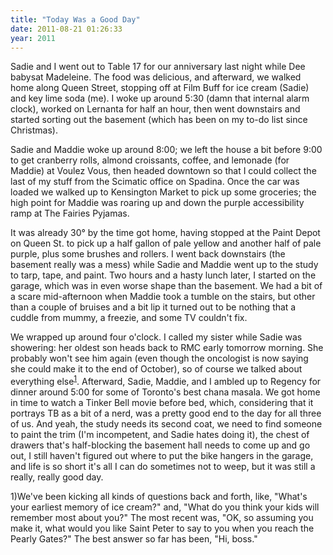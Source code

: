 ```yaml
---
title: "Today Was a Good Day"
date: 2011-08-21 01:26:33
year: 2011
---
```

<p>Sadie and I went out to Table 17 for our anniversary last night while Dee babysat Madeleine. The food was delicious, and afterward, we walked home along Queen Street, stopping off at Film Buff for ice cream (Sadie) and key lime soda (me). I woke up around 5:30 (damn that internal alarm clock), worked on Lernanta for half an hour, then went downstairs and started sorting out the basement (which has been on my to-do list since Christmas).</p>
<p>Sadie and Maddie woke up around 8:00; we left the house a bit before 9:00 to get cranberry rolls, almond croissants, coffee, and lemonade (for Maddie) at Voulez Vous, then headed downtown so that I could collect the last of my stuff from the Scimatic office on Spadina. Once the car was loaded we walked up to Kensington Market to pick up some groceries; the high point for Maddie was roaring up and down the purple accessibility ramp at The Fairies Pyjamas.</p>
<p>It was already 30° by the time got home, having stopped at the Paint Depot on Queen St. to pick up a half gallon of pale yellow and another half of pale purple, plus some brushes and rollers. I went back downstairs (the basement really was a mess) while Sadie and Maddie went up to the study to tarp, tape, and paint. Two hours and a hasty lunch later, I started on the garage, which was in even worse shape than the basement. We had a bit of a scare mid-afternoon when Maddie took a tumble on the stairs, but other than a couple of bruises and a bit lip it turned out to be nothing that a cuddle from mummy, a freezie, and some TV couldn't fix.</p>
<p>We wrapped up around four o'clock. I called my sister while Sadie was showering: her oldest son heads back to RMC early tomorrow morning. She probably won't see him again (even though the oncologist is now saying she could make it to the end of October), so of course we talked about everything else<sup><a href="#1">1</a></sup>. Afterward, Sadie, Maddie, and I ambled up to Regency for dinner around 5:00 for some of Toronto's best chana masala. We got home in time to watch a Tinker Bell movie before bed, which, considering that it portrays TB as a bit of a nerd, was a pretty good end to the day for all three of us.  And yeah, the study needs its second coat, we need to find someone to paint the trim (I'm incompetent, and Sadie hates doing it), the chest of drawers that's half-blocking the basement hall needs to come up and go out, I still haven't figured out where to put the bike hangers in the garage, and life is so short it's all I can do sometimes not to weep, but it was still a really, really good day.</p>
<p>1)<a name="1"></a>We've been kicking all kinds of questions back and forth, like, "What's your earliest memory of ice cream?" and, "What do you think your kids will remember most about you?" The most recent was, "OK, so assuming you make it, what would you like Saint Peter to say to you when you reach the Pearly Gates?" The best answer so far has been, "Hi, boss."</p>
